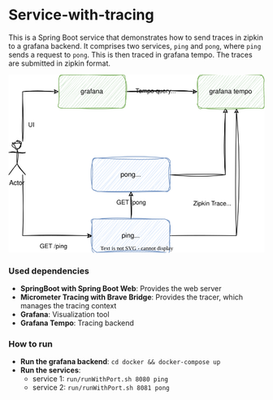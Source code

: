 # Service-with-tracing

This is a Spring Boot service that demonstrates how to send traces in zipkin to a grafana backend.
It comprises two services, `ping` and `pong`, where `ping` sends a request to `pong`. 
This is then traced in grafana tempo. The traces are submitted in zipkin format.

![Untitled Diagram.drawio.svg](assets/diagram.drawio.svg)

### Used dependencies
- **SpringBoot with Spring Boot Web**: Provides the web server
- **Micrometer Tracing with Brave Bridge**: Provides the tracer, which manages the tracing context
- **Grafana**: Visualization tool 
- **Grafana Tempo**: Tracing backend

### How to run
- **Run the grafana backend**: `cd docker && docker-compose up`
- **Run the services**:
    - service 1: `run/runWithPort.sh 8080 ping`
    - service 2: `run/runWithPort.sh 8081 pong`
 
